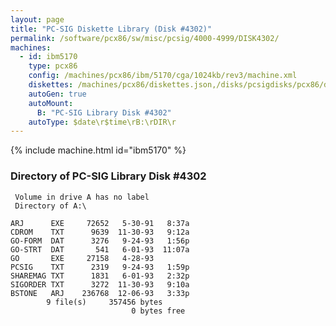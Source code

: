 ```yaml
---
layout: page
title: "PC-SIG Diskette Library (Disk #4302)"
permalink: /software/pcx86/sw/misc/pcsig/4000-4999/DISK4302/
machines:
  - id: ibm5170
    type: pcx86
    config: /machines/pcx86/ibm/5170/cga/1024kb/rev3/machine.xml
    diskettes: /machines/pcx86/diskettes.json,/disks/pcsigdisks/pcx86/diskettes.json
    autoGen: true
    autoMount:
      B: "PC-SIG Library Disk #4302"
    autoType: $date\r$time\rB:\rDIR\r
---
```


{% include machine.html id="ibm5170" %}

### Directory of PC-SIG Library Disk #4302

     Volume in drive A has no label
     Directory of A:\

    ARJ      EXE     72652   5-30-91   8:37a
    CDROM    TXT      9639  11-30-93   9:12a
    GO-FORM  DAT      3276   9-24-93   1:56p
    GO-STRT  DAT       541   6-01-93  11:07a
    GO       EXE     27158   4-28-93
    PCSIG    TXT      2319   9-24-93   1:59p
    SHAREMAG TXT      1831   6-01-93   2:32p
    SIGORDER TXT      3272  11-30-93   9:10a
    BSTONE   ARJ    236768  12-06-93   3:33p
            9 file(s)     357456 bytes
                               0 bytes free
